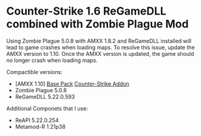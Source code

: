 # Counter-Strike 1.6 ReGameDLL combined with Zombie Plague Mod

Using Zombie Plague 5.0.8 with AMXX 1.8.2 and ReGameDLL installed will lead to game crashes when loading maps.
To resolve this issue, update the AMXX version to 1.10. Once the AMXX version is updated, the game should no longer crash when loading maps.

Compactible versions:
- [AMXX 1.10]
    [Base Pack]([URL](https://www.amxmodx.org/amxxdrop/1.10/amxmodx-1.10.0-git5217-base-windows.zip))
    [Counter-Strike Addon](https://www.amxmodx.org/amxxdrop/1.10/amxmodx-1.10.0-git5217-cstrike-windows.zip)
- Zombie Plague 5.0.8
- ReGameDLL 5.22.0.593

Additional Componets that I use: 
- ReAPI 5.22.0.254
- Metamod-R 1.21p38
